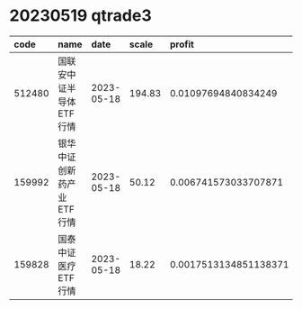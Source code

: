 
# 20230519 qtrade3
 | code | name | date | scale | profit | pattern | success_rate | success_cnt | fund_cnt | 
 | :----- | :----- | :----- | :----- | :----- | :----- | :----- | :----- | :----- | 
 | 512480 | 国联安中证半导体ETF行情 | 2023-05-18 | 194.83 | 0.01097694840834249 | 111101**** | 0.9333333333333333 | 14 | 15 | 
 | 159992 | 银华中证创新药产业ETF行情 | 2023-05-18 | 50.12 | 0.006741573033707871 | 001101**** | 0.8333333333333334 | 10 | 12 | 
 | 159828 | 国泰中证医疗ETF行情 | 2023-05-18 | 18.22 | 0.0017513134851138371 | 000101**** | 0.8333333333333334 | 10 | 12 | 
